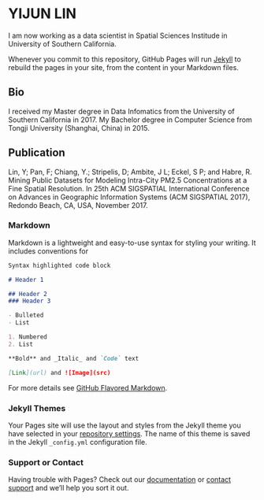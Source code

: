# YIJUN LIN

I am now working as a data scientist in Spatial Sciences Institude in University of Southern California.

Whenever you commit to this repository, GitHub Pages will run [Jekyll](https://jekyllrb.com/) to rebuild the pages in your site, from the content in your Markdown files.

## Bio
I received my Master degree in Data Infomatics from the University of Southern California in 2017. My Bachelor degree in Computer Science from Tongji University (Shanghai, China) in 2015.

## Publication

Lin, Y; Pan, F; Chiang, Y.; Stripelis, D; Ambite, J L; Eckel, S P; and Habre, R. Mining Public Datasets for Modeling Intra-City PM2.5 Concentrations at a Fine Spatial Resolution. In 25th ACM SIGSPATIAL International Conference on Advances in Geographic Information Systems (ACM SIGSPATIAL 2017), Redondo Beach, CA, USA, November 2017.
### Markdown

Markdown is a lightweight and easy-to-use syntax for styling your writing. It includes conventions for

```markdown
Syntax highlighted code block

# Header 1

## Header 2
### Header 3

- Bulleted
- List

1. Numbered
2. List

**Bold** and _Italic_ and `Code` text

[Link](url) and ![Image](src)
```

For more details see [GitHub Flavored Markdown](https://guides.github.com/features/mastering-markdown/).

### Jekyll Themes

Your Pages site will use the layout and styles from the Jekyll theme you have selected in your [repository settings](https://github.com/linyijun/linyijun.github.io/settings). The name of this theme is saved in the Jekyll `_config.yml` configuration file.

### Support or Contact

Having trouble with Pages? Check out our [documentation](https://help.github.com/categories/github-pages-basics/) or [contact support](https://github.com/contact) and we’ll help you sort it out.
